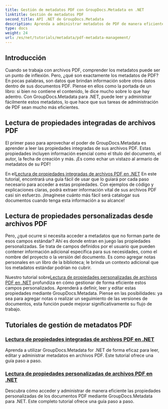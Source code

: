 ```yaml
---
title: Gestión de metadatos PDF con GroupDocs.Metadata en .NET
linktitle: Gestión de metadatos PDF
second_title: API .NET de GroupDocs.Metadata
description: Aprenda a administrar metadatos de PDF de manera eficiente en .NET con GroupDocs.Metadata. Esta guía completa cubre todo, desde agregar, editar y extraer metadatos hasta las mejores prácticas para una implementación perfecta en sus aplicaciones .NET.
type: docs
weight: 24
url: /es/net/tutorials/metadata/pdf-metadata-management/
---
```

## Introducción

Cuando se trabaja con archivos PDF, comprender los metadatos puede ser un punto de inflexión. Pero, ¿qué son exactamente los metadatos de PDF? En pocas palabras, son datos que brindan información sobre otros datos dentro de sus documentos PDF. Piense en ellos como la portada de un libro: si bien no contiene el contenido, le dice mucho sobre lo que hay adentro. Con GroupDocs.Metadata para .NET, puede leer y administrar fácilmente estos metadatos, lo que hace que sus tareas de administración de PDF sean mucho más eficientes.

## Lectura de propiedades integradas de archivos PDF

El primer paso para aprovechar el poder de GroupDocs.Metadata es aprender a leer las propiedades integradas de sus archivos PDF. Estas propiedades incluyen información esencial como el título del documento, el autor, la fecha de creación y más. ¡Es como echar un vistazo al armario de metadatos de su PDF!

 En el[Lectura de propiedades integradas de archivos PDF en .NET](./reading-built-in-properties-from-pdf/) En este tutorial, encontrará una guía fácil de usar que lo guiará por cada paso necesario para acceder a estas propiedades. Con ejemplos de código y explicaciones claras, podrá extraer información vital de sus archivos PDF casi sin esfuerzo. ¡Imagínese cuánto más fácil será catalogar sus documentos cuando tenga esta información a su alcance!

## Lectura de propiedades personalizadas desde archivos PDF

Pero, ¿qué ocurre si necesita acceder a metadatos que no forman parte de esos campos estándar? Ahí es donde entran en juego las propiedades personalizadas. Se trata de campos definidos por el usuario que pueden contener información adicional específica para sus necesidades, como el nombre del proyecto o la versión del documento. Es como agregar notas personales en un libro de la biblioteca; le brinda un contexto adicional que los metadatos estándar podrían no cubrir.

 Nuestro tutorial sobre[Lectura de propiedades personalizadas de archivos PDF en .NET](./reading-custom-properties-from-pdf/) profundiza en cómo gestionar de forma eficiente estos campos personalizados. Aprenderá a definir, leer y editar estas propiedades mediante GroupDocs.Metadata. Piense en las posibilidades: ya sea para agregar notas o realizar un seguimiento de las versiones de documentos, esta función puede mejorar significativamente su flujo de trabajo.

## Tutoriales de gestión de metadatos PDF
### [Lectura de propiedades integradas de archivos PDF en .NET](./reading-built-in-properties-from-pdf/)
Aprenda a utilizar GroupDocs.Metadata for .NET de forma eficaz para leer, editar y administrar metadatos en archivos PDF. Este tutorial ofrece una guía paso a paso.
### [Lectura de propiedades personalizadas de archivos PDF en .NET](./reading-custom-properties-from-pdf/)
Descubra cómo acceder y administrar de manera eficiente las propiedades personalizadas de los documentos PDF mediante GroupDocs.Metadata para .NET. Este completo tutorial ofrece una guía paso a paso.